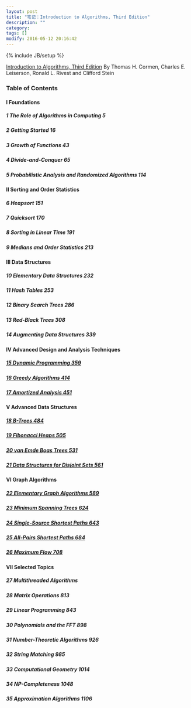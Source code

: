 ```yaml
---
layout: post
title: "笔记：Introduction to Algorithms, Third Edition"
description: ""
category: 
tags: []
modify: 2016-05-12 20:16:42
---
```

{% include JB/setup %}

[Introduction to Algorithms, Third Edition](https://mitpress.mit.edu/books/introduction-algorithms)
By Thomas H. Cormen, Charles E. Leiserson, Ronald L. Rivest and Clifford Stein

### Table of Contents

#### I Foundations 

##### 1 The Role of Algorithms in Computing 5

##### 2 Getting Started 16

##### 3 Growth of Functions 43

##### 4 Divide-and-Conquer 65

##### 5 Probabilistic Analysis and Randomized Algorithms 114

#### II Sorting and Order Statistics 

##### 6 Heapsort 151

##### 7 Quicksort 170

##### 8 Sorting in Linear Time 191

##### 9 Medians and Order Statistics 213

#### III Data Structures 

##### 10 Elementary Data Structures 232

##### 11 Hash Tables 253

##### 12 Binary Search Trees 286

##### 13 Red-Black Trees 308

##### 14 Augmenting Data Structures 339

#### IV Advanced Design and Analysis Techniques 

##### [15 Dynamic Programming 359](http://nbviewer.ipython.org/github/ningchi/book_notes/blob/master/Introduction_to_Algorithms/15_Dynamic_Programming/note.ipynb)

##### [16 Greedy Algorithms 414](http://nbviewer.ipython.org/github/ningchi/book_notes/blob/master/Introduction_to_Algorithms/16_Greedy_Algorithms/note.ipynb)

##### [17 Amortized Analysis 451](http://nbviewer.ipython.org/github/ningchi/book_notes/blob/master/Introduction_to_Algorithms/17_Amortized_Analysis/note.ipynb)

#### V Advanced Data Structures 

##### [18 B-Trees 484](http://nbviewer.ipython.org/github/ningchi/book_notes/blob/master/Introduction_to_Algorithms/18_B_Trees/note.ipynb)

##### [19 Fibonacci Heaps 505](http://nbviewer.jupyter.org/github/ningchi/book_notes/blob/master/Introduction_to_Algorithms/19_Fibonacci_Heap/note.ipynb)

##### [20 van Emde Boas Trees 531](http://nbviewer.jupyter.org/github/ningchi/book_notes/blob/master/Introduction_to_Algorithms/20_van_Emde_Boas_Trees/note.ipynb)

##### [21 Data Structures for Disjoint Sets 561](http://nbviewer.jupyter.org/github/ningchi/book_notes/blob/master/Introduction_to_Algorithms/21_Data_Structures_for_Disjoint_Sets/note.ipynb)

#### VI Graph Algorithms 

##### [22 Elementary Graph Algorithms 589](http://nbviewer.jupyter.org/github/ningchi/book_notes/blob/master/Introduction_to_Algorithms/22_Elementary_Graph_Algorithms/note.ipynb)

##### [23 Minimum Spanning Trees 624](http://nbviewer.jupyter.org/github/ningchi/book_notes/blob/master/Introduction_to_Algorithms/23_Minimum_Spanning_Trees/note.ipynb)

##### [24 Single-Source Shortest Paths 643](http://nbviewer.jupyter.org/github/ningchi/book_notes/blob/master/Introduction_to_Algorithms/24_Single-Source_Shortest_Paths/note.ipynb)

##### [25 All-Pairs Shortest Paths 684](http://nbviewer.jupyter.org/github/ningchi/book_notes/blob/master/Introduction_to_Algorithms/25_All-Pairs_Shortest_Paths/note.ipynb)

##### [26 Maximum Flow 708](http://nbviewer.jupyter.org/github/ningchi/book_notes/blob/master/Introduction_to_Algorithms/26_Maximum_Flow/note.ipynb)

#### VII Selected Topics 

##### 27 Multithreaded Algorithms

##### 28 Matrix Operations 813

##### 29 Linear Programming 843

##### 30 Polynomials and the FFT 898

##### 31 Number-Theoretic Algorithms 926

##### 32 String Matching 985

##### 33 Computational Geometry 1014

##### 34 NP-Completeness 1048

##### 35 Approximation Algorithms 1106
